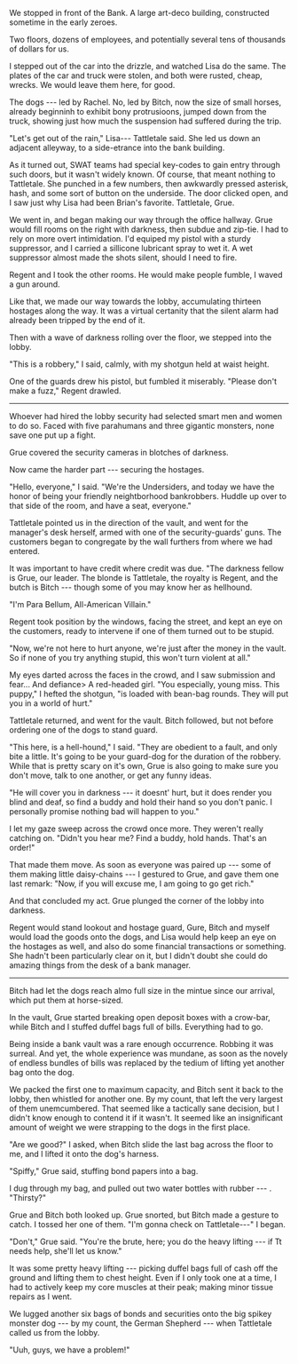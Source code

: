 We stopped in front of the Bank. A large art-deco building, constructed sometime in the early zeroes.

Two floors, dozens of employees, and potentially several tens of thousands of dollars for us.

I stepped out of the car into the drizzle, and watched Lisa do the same. The plates of the car and
truck were stolen, and both were rusted, cheap, wrecks. We would leave them here, for good.

The dogs --- led by Rachel. No, led by Bitch, now the size of small horses, already beginninh to exhibit
bony protrusioons, jumped down from the truck, showing just how much the suspension had
suffered during the trip.

"Let's get out of the rain," Lisa--- Tattletale said. She led us down an adjacent alleyway, to a side-etrance
into the bank building.

As it turned out, SWAT teams had special key-codes to gain entry through such doors, but it wasn't widely
known. Of course, that meant nothing to Tattletale. She punched in a few numbers, then awkwardly pressed
asterisk, hash, and some sort of button on the underside. The door clicked open, and I saw just why Lisa
had been Brian's favorite. Tattletale, Grue.

We went in, and began making our way through the office hallway. Grue would fill rooms on the right with darkness, then
subdue and zip-tie. I had to rely on more overt intimidation. I'd equiped my pistol with a sturdy suppressor,
and I carried a sillicone lubricant spray to wet it. A wet suppressor almost made the shots silent, should
I need to fire.

Regent and I took the other rooms. He would make people fumble, I waved a gun around.

Like that, we made our way towards the lobby, accumulating thirteen hostages along the way.
It was a virtual certanity that the silent alarm had already been tripped by the end of it.

Then with a wave of darkness rolling over the floor, we stepped into the lobby.

"This is a robbery," I said, calmly, with my shotgun held at waist height.

One of the guards drew his pistol, but fumbled it miserably.
"Please don't make a fuzz," Regent drawled.

----

Whoever had hired the lobby security had selected smart men and women to do so. Faced with five parahumans
and three gigantic monsters, none save one put up a fight.

Grue covered the security cameras in blotches of darkness.

Now came the harder part --- securing the hostages.

"Hello, everyone," I said. "We're the Undersiders, and today we have the honor of being your
friendly neightborhood bankrobbers. Huddle up over to that side of the room, and have a seat, everyone."

Tattletale pointed us in the direction of the vault, and went for the manager's desk herself,
armed with one of the security-guards' guns. The customers began to congregate by the wall furthers from
where we had entered.

It was important to have credit where credit was due. "The darkness fellow is Grue, our leader. The blonde
is Tattletale, the royalty is Regent, and the butch is Bitch --- though some of you may know her as hellhound.

"I'm Para Bellum, All-American Villain."

Regent took position by the windows, facing the street, and kept an eye on the customers, ready to intervene
if one of them turned out to be stupid.

"Now, we're not here to hurt anyone, we're just after the money in the vault. So if none of you try anything
stupid, this won't turn violent at all."

My eyes darted across the faces in the crowd, and I saw submission and fear... And defiance> A red-headed girl.
"You especially, young miss. This puppy," I hefted the shotgun, "is loaded with bean-bag rounds. They will put
you in a world of hurt."

Tattletale returned, and went for the vault. Bitch followed, but not before ordering one of the dogs to stand guard.

"This here, is a hell-hound," I said. "They are obedient to a fault, and only bite a little. It's
going to be your guard-dog for the duration of the robbery. While that is pretty scary on it's own,
Grue is also going to make sure you don't move, talk to one another, or get any funny ideas.

"He will cover you in darkness --- it doesnt' hurt, but it does render you blind and deaf, so find
a buddy and hold their hand so you don't panic. I personally promise nothing bad will happen to you."

I let my gaze sweep across the crowd once more. They weren't really catching on. "Didn't you hear
me? Find a buddy, hold hands. That's an order!"

That made them move. As soon as everyone was paired up --- some of them making little daisy-chains ---
I gestured to Grue, and gave them one last remark: "Now, if you will excuse me, I am going to go get rich."

And that concluded my act. Grue plunged the corner of the lobby into darkness.

Regent would stand lookout and hostage guard, Gure, Bitch and myself would load
the goods onto the dogs, and Lisa would help keep an eye on the hostages as well, and also do some financial
transactions or something. She hadn't been particularly clear on it, but I didn't doubt she could do amazing things
from the desk of a bank manager.

----

Bitch had let the dogs reach almo full size in the mintue since our arrival, which put
them at horse-sized.

In the vault, Grue started breaking open deposit boxes with a crow-bar, while Bitch
and I stuffed duffel bags full of bills. Everything had to go.

Being inside a bank vault was a rare enough occurrence. Robbing it was surreal. And yet,
the whole experience was mundane, as soon as the novely of endless bundles of bills was
replaced by the tedium of lifting yet another bag onto the dog.

We packed the first one to maximum capacity, and Bitch sent it back to the lobby, then whistled
for another one. By my count, that left the very largest of them unemcumbered. That seemed
like a tactically sane decision, but I didn't know enough to contend it if it wasn't. It
seemed like an insignificant amount of weight we were strapping to the dogs in the first place.

"Are we good?" I asked, when Bitch slide the last bag across the floor to me, and I lifted it onto
the dog's harness.

"Spiffy," Grue said, stuffing bond papers into a bag.

I dug through my bag, and pulled out two water bottles with rubber --- . "Thirsty?"

Grue and Bitch both looked up. Grue snorted, but Bitch made a gesture to catch. I tossed her one of them.
"I'm gonna check on Tattletale---" I began.

"Don't," Grue said. "You're the brute, here; you do the heavy lifting --- if Tt needs help, she'll let us know."

It was some pretty heavy lifting --- picking duffel bags full of cash off the ground and lifting them
to chest height. Even if I only took one at a time, I had to actively keep my core muscles at their peak;
making minor tissue repairs as I went.

We lugged another six bags of bonds and securities onto the big spikey monster dog --- by my count, the
German Shepherd --- when Tattletale called us from the lobby.

"Uuh, guys, we have a problem!"

